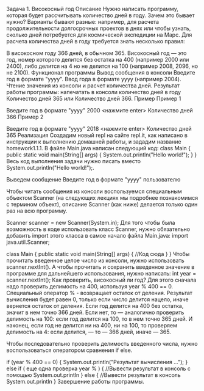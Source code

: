 Задача 1. Високосный год
Описание
Нужно написать программу, которая будет рассчитывать количество дней в году. Зачем это бывает нужно? Варианты бывают разные: например, для расчета продолжительности долгосрочных проектов в днях или чтобы узнать, сколько дней потребуется для космической экспедиции на Марс. Для расчета количества дней в году требуется знать несколько правил:

В високосном году 366 дней, в обычном 365.
Високосный год — это год, номер которого делится без остатка на 400 (например 2000 или 2400), либо делится на 4 но не делится на 100 (например 2008, 2096, но не 2100).
Функционал программы
Вывод сообщения в консоли Введите год в формате "yyyy".
Ввод года в формате yyyy (например 2004).
Чтение значения из консоли и расчет количества дней.
Результат работы программы: напечатать в консоли количество дней в году Количество дней 365 или Количество дней 366.
Пример
Пример 1

Введите год в формате "yyyy"
2000 <нажмите enter>
Количество дней 366
Пример 2

Введите год в формате "yyyy"
2018 <нажмите enter>
Количество дней 365
Реализация
Создадим новый repl на сайте repl.it, как написано в инструкции к выполнению домашней работы, и зададим название homework1.1.1.
В файле Main.java написан следующий код:
class Main {
    public static void main(String[] args) {
        System.out.println("Hello world!");
    }
}
Весь код выполнения задачи нужно писать вместо System.out.println("Hello world!");.

Выведем сообщение Введите год в формате "yyyy" пользователю

Чтобы читать сообщения из консоли воспользуемся специальным объектом Scanner (на следующих лекциях мы подробнее познакомимся с термином объект), описание Scanner (как ниже) делается только один раз на всю программу.

Scanner scanner = new Scanner(System.in);
Для того чтобы была возможность в коде использовать класс Scanner, нужно обязательно добавить import этого класса в самое начало файла Main.java:
import java.util.Scanner;

class Main {
    public static void main(String[] args) {
        //Код сюда
    }
}
Чтобы прочитать введенное целое число из консоли, нужно использовать scanner.nextInt(). А чтобы прочитать и сохранить введенное значение в программе для дальнейшего использования, нужно написать:
int year = scanner.nextInt();
Как проверить, високосный ли год? Для этого сначала надо проверить делимость на 400, используя year % 400 == 0. Специальный оператор % - возвращает остаток от деления. Результат вычисления будет равен 0, только если число делится нацело, иначе вернется остаток от деления. Если год делится на 400 без остатка, значит в нем точно 366 дней. Если нет, то — аналогично проверить делимость на 100: если год делится на 100, то в нем точно 365 дней. И наконец, если год не делится ни на 400, ни на 100, то проверяем делимость на 4: если делится, — то — 366 дней, иначе — 365.

Чтобы последовательно проверить делимость введенного числа, нужно воспользоваться оператором сравнения if else.

if (year % 400 == 0) {
    System.out.println("Результат вычисления ...");
} else if ( еще одна проверка year % ) {
    //Вывести результат в консоль с помощью System.out.println
} else {
    //Вывести результат в консоль System.out.println
}
Завершение работы программы.
